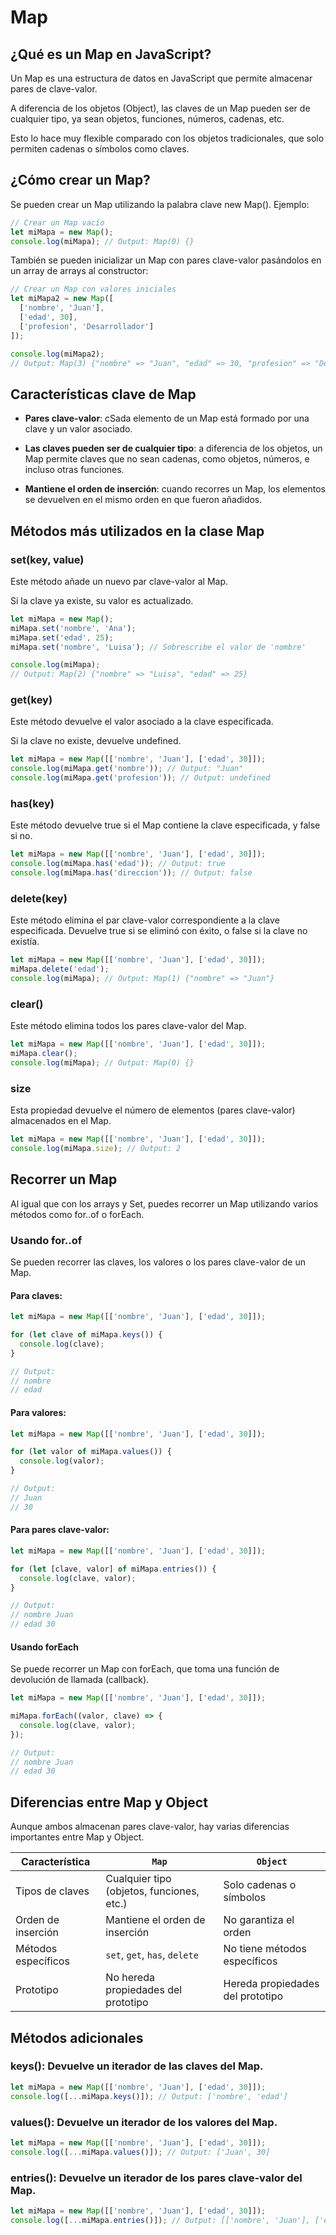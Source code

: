 # Map

## ¿Qué es un Map en JavaScript?

Un Map es una estructura de datos en JavaScript que permite almacenar pares de clave-valor. 

A diferencia de los objetos (Object), las claves de un Map pueden ser de cualquier tipo, ya sean objetos, funciones, números, cadenas, etc. 

Esto lo hace muy flexible comparado con los objetos tradicionales, que solo permiten cadenas o símbolos como claves.

## ¿Cómo crear un Map?

Se pueden crear un Map utilizando la palabra clave new Map(). 
Ejemplo:

```javascript
// Crear un Map vacío
let miMapa = new Map();
console.log(miMapa); // Output: Map(0) {}
```

También se pueden inicializar un Map con pares clave-valor pasándolos en un array de arrays al constructor:

```javascript
// Crear un Map con valores iniciales
let miMapa2 = new Map([
  ['nombre', 'Juan'],
  ['edad', 30],
  ['profesion', 'Desarrollador']
]);

console.log(miMapa2); 
// Output: Map(3) {"nombre" => "Juan", "edad" => 30, "profesion" => "Desarrollador"}
```

## Características clave de Map

- **Pares clave-valor**: cSada elemento de un Map está formado por una clave y un valor asociado.

- **Las claves pueden ser de cualquier tipo**: a diferencia de los objetos, un Map permite claves que no sean cadenas, como objetos, números, e incluso otras funciones.

- **Mantiene el orden de inserción**: cuando recorres un Map, los elementos se devuelven en el mismo orden en que fueron añadidos.

## Métodos más utilizados en la clase Map

### set(key, value)

Este método añade un nuevo par clave-valor al Map. 

Si la clave ya existe, su valor es actualizado.

```javascript
let miMapa = new Map();
miMapa.set('nombre', 'Ana');
miMapa.set('edad', 25);
miMapa.set('nombre', 'Luisa'); // Sobrescribe el valor de 'nombre'

console.log(miMapa);
// Output: Map(2) {"nombre" => "Luisa", "edad" => 25}
```

### get(key)

Este método devuelve el valor asociado a la clave especificada. 

Si la clave no existe, devuelve undefined.

```javascript
let miMapa = new Map([['nombre', 'Juan'], ['edad', 30]]);
console.log(miMapa.get('nombre')); // Output: "Juan"
console.log(miMapa.get('profesion')); // Output: undefined
```

### has(key)

Este método devuelve true si el Map contiene la clave especificada, y false si no.

```javascript
let miMapa = new Map([['nombre', 'Juan'], ['edad', 30]]);
console.log(miMapa.has('edad')); // Output: true
console.log(miMapa.has('direccion')); // Output: false
```

### delete(key)

Este método elimina el par clave-valor correspondiente a la clave especificada. Devuelve true si se eliminó con éxito, o false si la clave no existía.

```javascript
let miMapa = new Map([['nombre', 'Juan'], ['edad', 30]]);
miMapa.delete('edad');
console.log(miMapa); // Output: Map(1) {"nombre" => "Juan"}
```

### clear()

Este método elimina todos los pares clave-valor del Map.

```javascript
let miMapa = new Map([['nombre', 'Juan'], ['edad', 30]]);
miMapa.clear();
console.log(miMapa); // Output: Map(0) {}
```

### size

Esta propiedad devuelve el número de elementos (pares clave-valor) almacenados en el Map.

```javascript
let miMapa = new Map([['nombre', 'Juan'], ['edad', 30]]);
console.log(miMapa.size); // Output: 2
```

## Recorrer un Map
Al igual que con los arrays y Set, puedes recorrer un Map utilizando varios métodos como for..of o forEach.

### Usando for..of
Se pueden recorrer las claves, los valores o los pares clave-valor de un Map.

#### Para claves:

```javascript
let miMapa = new Map([['nombre', 'Juan'], ['edad', 30]]);

for (let clave of miMapa.keys()) {
  console.log(clave);
}

// Output:
// nombre
// edad
```

#### Para valores:

```javascript
let miMapa = new Map([['nombre', 'Juan'], ['edad', 30]]);

for (let valor of miMapa.values()) {
  console.log(valor);
}

// Output:
// Juan
// 30
```

#### Para pares clave-valor:

```javascript
let miMapa = new Map([['nombre', 'Juan'], ['edad', 30]]);

for (let [clave, valor] of miMapa.entries()) {
  console.log(clave, valor);
}

// Output:
// nombre Juan
// edad 30
```

#### Usando forEach
Se puede recorrer un Map con forEach, que toma una función de devolución de llamada (callback).

```javascript
let miMapa = new Map([['nombre', 'Juan'], ['edad', 30]]);

miMapa.forEach((valor, clave) => {
  console.log(clave, valor);
});

// Output:
// nombre Juan
// edad 30
```

## Diferencias entre Map y Object

Aunque ambos almacenan pares clave-valor, hay varias diferencias importantes entre Map y Object.

| Característica       | `Map`                          | `Object`                      |
|----------------------|--------------------------------|--------------------------------|
| Tipos de claves      | Cualquier tipo (objetos, funciones, etc.) | Solo cadenas o símbolos        |
| Orden de inserción   | Mantiene el orden de inserción | No garantiza el orden          |
| Métodos específicos   | `set`, `get`, `has`, `delete` | No tiene métodos específicos   |
| Prototipo            | No hereda propiedades del prototipo | Hereda propiedades del prototipo |

## Métodos adicionales

### keys(): Devuelve un iterador de las claves del Map.

```javascript
let miMapa = new Map([['nombre', 'Juan'], ['edad', 30]]);
console.log([...miMapa.keys()]); // Output: ['nombre', 'edad']
```

### values(): Devuelve un iterador de los valores del Map.

```javascript
let miMapa = new Map([['nombre', 'Juan'], ['edad', 30]]);
console.log([...miMapa.values()]); // Output: ['Juan', 30]
```

### entries(): Devuelve un iterador de los pares clave-valor del Map.

```javascript
let miMapa = new Map([['nombre', 'Juan'], ['edad', 30]]);
console.log([...miMapa.entries()]); // Output: [['nombre', 'Juan'], ['edad', 30]]
```